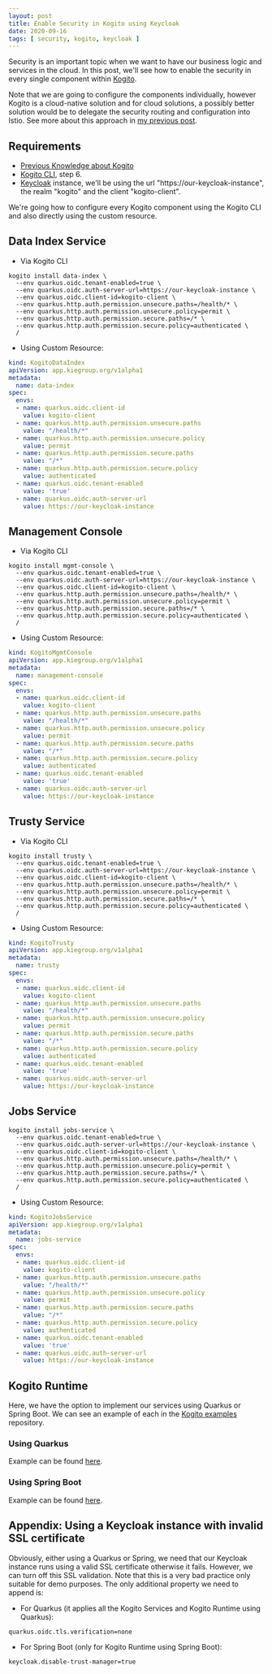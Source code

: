 ```yaml
---
layout: post
title: Enable Security in Kogito using Keycloak
date: 2020-09-16
tags: [ security, kogito, keycloak ]
---
```


Security is an important topic when we want to have our business logic and services in the cloud. In this post, we'll see how to enable the security in every single component within [Kogito](https://sgitario.github.io/kogito-introduction/).

Note that we are going to configure the components individually, however Kogito is a cloud-native solution and for cloud solutions, a possibly better solution would be to delegate the security routing and configuration into Istio. See more about this approach in [my previous post](https://sgitario.github.io/adding-security-using-istio/).

## Requirements

- [Previous Knowledge about Kogito](https://sgitario.github.io/kogito-introduction/)
- [Kogito CLI](https://sgitario.github.io/kogito-developer-guide/), step 6.
- [Keycloak](https://www.keycloak.org/) instance, we'll be using the url "https://our-keycloak-instance", the realm "kogito" and the client "kogito-client".

We're going how to configure every Kogito component using the Kogito CLI and also directly using the custom resource.

## Data Index Service

- Via Kogito CLI

```
kogito install data-index \
  --env quarkus.oidc.tenant-enabled=true \
  --env quarkus.oidc.auth-server-url=https://our-keycloak-instance \
  --env quarkus.oidc.client-id=kogito-client \
  --env quarkus.http.auth.permission.unsecure.paths=/health/* \
  --env quarkus.http.auth.permission.unsecure.policy=permit \
  --env quarkus.http.auth.permission.secure.paths=/* \
  --env quarkus.http.auth.permission.secure.policy=authenticated \
  /
```

- Using Custom Resource:

```yaml
kind: KogitoDataIndex
apiVersion: app.kiegroup.org/v1alpha1
metadata:
  name: data-index
spec:
  envs:
  - name: quarkus.oidc.client-id
    value: kogito-client
  - name: quarkus.http.auth.permission.unsecure.paths
    value: "/health/*"
  - name: quarkus.http.auth.permission.unsecure.policy
    value: permit
  - name: quarkus.http.auth.permission.secure.paths
    value: "/*"
  - name: quarkus.http.auth.permission.secure.policy
    value: authenticated
  - name: quarkus.oidc.tenant-enabled
    value: 'true'
  - name: quarkus.oidc.auth-server-url
    value: https://our-keycloak-instance
```

## Management Console

- Via Kogito CLI

```
kogito install mgmt-console \
  --env quarkus.oidc.tenant-enabled=true \
  --env quarkus.oidc.auth-server-url=https://our-keycloak-instance \
  --env quarkus.oidc.client-id=kogito-client \
  --env quarkus.http.auth.permission.unsecure.paths=/health/* \
  --env quarkus.http.auth.permission.unsecure.policy=permit \
  --env quarkus.http.auth.permission.secure.paths=/* \
  --env quarkus.http.auth.permission.secure.policy=authenticated \
  /
```

- Using Custom Resource:

```yaml
kind: KogitoMgmtConsole
apiVersion: app.kiegroup.org/v1alpha1
metadata:
  name: management-console
spec:
  envs:
  - name: quarkus.oidc.client-id
    value: kogito-client
  - name: quarkus.http.auth.permission.unsecure.paths
    value: "/health/*"
  - name: quarkus.http.auth.permission.unsecure.policy
    value: permit
  - name: quarkus.http.auth.permission.secure.paths
    value: "/*"
  - name: quarkus.http.auth.permission.secure.policy
    value: authenticated
  - name: quarkus.oidc.tenant-enabled
    value: 'true'
  - name: quarkus.oidc.auth-server-url
    value: https://our-keycloak-instance
```

## Trusty Service

- Via Kogito CLI

```
kogito install trusty \
  --env quarkus.oidc.tenant-enabled=true \
  --env quarkus.oidc.auth-server-url=https://our-keycloak-instance \
  --env quarkus.oidc.client-id=kogito-client \
  --env quarkus.http.auth.permission.unsecure.paths=/health/* \
  --env quarkus.http.auth.permission.unsecure.policy=permit \
  --env quarkus.http.auth.permission.secure.paths=/* \
  --env quarkus.http.auth.permission.secure.policy=authenticated \
  /
```

- Using Custom Resource:

```yaml
kind: KogitoTrusty
apiVersion: app.kiegroup.org/v1alpha1
metadata:
  name: trusty
spec:
  envs:
  - name: quarkus.oidc.client-id
    value: kogito-client
  - name: quarkus.http.auth.permission.unsecure.paths
    value: "/health/*"
  - name: quarkus.http.auth.permission.unsecure.policy
    value: permit
  - name: quarkus.http.auth.permission.secure.paths
    value: "/*"
  - name: quarkus.http.auth.permission.secure.policy
    value: authenticated
  - name: quarkus.oidc.tenant-enabled
    value: 'true'
  - name: quarkus.oidc.auth-server-url
    value: https://our-keycloak-instance
```

## Jobs Service

```
kogito install jobs-service \
  --env quarkus.oidc.tenant-enabled=true \
  --env quarkus.oidc.auth-server-url=https://our-keycloak-instance \
  --env quarkus.oidc.client-id=kogito-client \
  --env quarkus.http.auth.permission.unsecure.paths=/health/* \
  --env quarkus.http.auth.permission.unsecure.policy=permit \
  --env quarkus.http.auth.permission.secure.paths=/* \
  --env quarkus.http.auth.permission.secure.policy=authenticated \
  /
```

- Using Custom Resource:

```yaml
kind: KogitoJobsService
apiVersion: app.kiegroup.org/v1alpha1
metadata:
  name: jobs-service
spec:
  envs:
  - name: quarkus.oidc.client-id
    value: kogito-client
  - name: quarkus.http.auth.permission.unsecure.paths
    value: "/health/*"
  - name: quarkus.http.auth.permission.unsecure.policy
    value: permit
  - name: quarkus.http.auth.permission.secure.paths
    value: "/*"
  - name: quarkus.http.auth.permission.secure.policy
    value: authenticated
  - name: quarkus.oidc.tenant-enabled
    value: 'true'
  - name: quarkus.oidc.auth-server-url
    value: https://our-keycloak-instance
```

## Kogito Runtime

Here, we have the option to implement our services using Quarkus or Spring Boot. We can see an example of each in the [Kogito examples](https://github.com/kiegroup/kogito-examples) repository.

### Using Quarkus

Example can be found [here](https://github.com/kiegroup/kogito-examples/tree/stable/process-usertasks-with-security-oidc-quarkus).

### Using Spring Boot

Example can be found [here](https://github.com/kiegroup/kogito-examples/tree/stable/process-usertasks-with-security-oidc-springboot).

## Appendix: Using a Keycloak instance with invalid SSL certificate

Obviously, either using a Quarkus or Spring, we need that our Keycloak instance runs using a valid SSL certificate otherwise it fails. However, we can turn off this SSL validation. Note that this is a very bad practice only suitable for demo purposes. The only additional property we need to append is:

- For Quarkus (it applies all the Kogito Services and Kogito Runtime using Quarkus):

```
quarkus.oidc.tls.verification=none
```

- For Spring Boot (only for Kogito Runtime using Spring Boot):

```
keycloak.disable-trust-manager=true
```